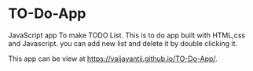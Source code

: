 # TO-Do-App
JavaScript app To make TODO List.
This is to do app built with HTML,css and Javascript.
you can add new list and delete it by double clicking it.

This app  can be view at  https://vaijayantii.github.io/TO-Do-App/.

